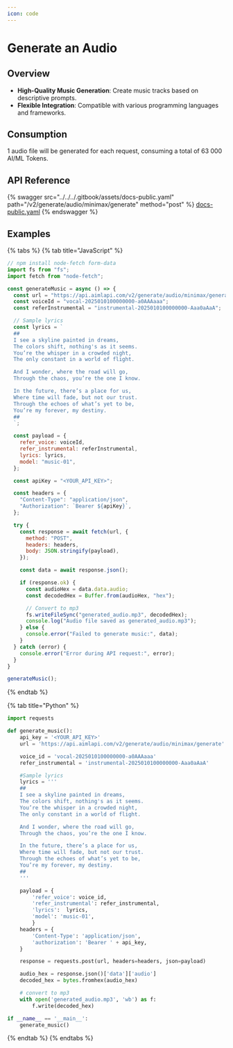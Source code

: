 ```yaml
---
icon: code
---
```


# Generate an Audio

## Overview

* **High-Quality Music Generation**: Create music tracks based on descriptive prompts.
* **Flexible Integration**: Compatible with various programming languages and frameworks.

## Consumption

1 audio file will be generated for each request, consuming a total of 63 000 AI/ML Tokens.

## API Reference

{% swagger src="../../../.gitbook/assets/docs-public.yaml" path="/v2/generate/audio/minimax/generate" method="post" %}
[docs-public.yaml](../../../.gitbook/assets/docs-public.yaml)
{% endswagger %}

## Examples

{% tabs %}
{% tab title="JavaScript" %}
```javascript
// npm install node-fetch form-data
import fs from "fs";
import fetch from "node-fetch";

const generateMusic = async () => {
  const url = "https://api.aimlapi.com/v2/generate/audio/minimax/generate";
  const voiceId = "vocal-2025010100000000-a0AAAaaa";
  const referInstrumental = "instrumental-2025010100000000-Aaa0aAaA";

  // Sample lyrics
  const lyrics = `
  ##
  I see a skyline painted in dreams,
  The colors shift, nothing's as it seems.
  You’re the whisper in a crowded night,
  The only constant in a world of flight.

  And I wonder, where the road will go,
  Through the chaos, you’re the one I know.

  In the future, there’s a place for us,
  Where time will fade, but not our trust.
  Through the echoes of what’s yet to be,
  You’re my forever, my destiny.
  ##
  `;

  const payload = {
    refer_voice: voiceId,
    refer_instrumental: referInstrumental,
    lyrics: lyrics,
    model: "music-01",
  };

  const apiKey = "<YOUR_API_KEY>"; 

  const headers = {
    "Content-Type": "application/json",
    "Authorization": `Bearer ${apiKey}`,
  };

  try {
    const response = await fetch(url, {
      method: "POST",
      headers: headers,
      body: JSON.stringify(payload),
    });

    const data = await response.json();

    if (response.ok) {
      const audioHex = data.data.audio;
      const decodedHex = Buffer.from(audioHex, "hex");

      // Convert to mp3
      fs.writeFileSync("generated_audio.mp3", decodedHex);
      console.log("Audio file saved as generated_audio.mp3");
    } else {
      console.error("Failed to generate music:", data);
    }
  } catch (error) {
    console.error("Error during API request:", error);
  }
}

generateMusic();

```
{% endtab %}

{% tab title="Python" %}
```python
import requests

def generate_music():
    api_key = '<YOUR_API_KEY>'
    url = 'https://api.aimlapi.com/v2/generate/audio/minimax/generate'

    voice_id = 'vocal-2025010100000000-a0AAAaaa'
    refer_instrumental = 'instrumental-2025010100000000-Aaa0aAaA'

    #Sample lyrics
    lyrics = '''
    ##
    I see a skyline painted in dreams,
    The colors shift, nothing's as it seems.
    You’re the whisper in a crowded night,
    The only constant in a world of flight.

    And I wonder, where the road will go,
    Through the chaos, you’re the one I know.

    In the future, there’s a place for us,
    Where time will fade, but not our trust.
    Through the echoes of what’s yet to be,
    You’re my forever, my destiny.
    ##
    '''

    payload = {
        'refer_voice': voice_id,
        'refer_instrumental': refer_instrumental,
        'lyrics':  lyrics,
        'model': 'music-01',
        }
    headers = {
        'Content-Type': 'application/json',
        'authorization': 'Bearer ' + api_key,
    }

    response = requests.post(url, headers=headers, json=payload)

    audio_hex = response.json()['data']['audio']
    decoded_hex = bytes.fromhex(audio_hex)

    # convert to mp3
    with open('generated_audio.mp3', 'wb') as f:
        f.write(decoded_hex)

if __name__ == '__main__':
    generate_music()

```
{% endtab %}
{% endtabs %}
